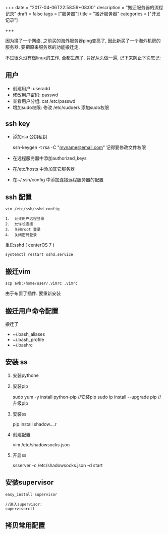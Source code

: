 +++
date = "2017-04-06T22:58:59+08:00"
description = "搬迁服务器的流程记录"
draft = false
tags = ["服务器"]
title = "搬迁服务器"
categories = ["开发记录"]

+++

因为换了一个网络, 之前买的海外服务器ping变高了, 因此新买了一个海外机房的服务器. 要把原来服务器的功能搬迁走.

不过很久没有做linux的工作, 全都生疏了. 只好从头做一遍, 记下来防止下次忘记:

## 用户

-   创建用户: useradd
-   修改用户密码: passwd
-   查看用户分组: cat /etc/passwd
-   增加sudo权限: 修改 /etc/sudoers 添加sudo权限

## ssh key

-   添加rsa 公钥私钥

    ssh-keygen -t rsa -C "myname@email.com"
    记得要修改文件权限

-   在远程服务器中添加authorized_keys
-   在/etc/hosts 中添加其它服务器
-   在~/.ssh/config 中添加连接远程服务器的配置

## ssh 配置

    vim /etc/ssh/sshd_config 

    1.  允许用户远程登录
    2.  允许长连接
    3.  关闭root 登录
    4.  关闭密码登录

重启sshd ( centerOS 7 )

    systemctl restart sshd.service

## 搬迁vim

    scp a@b:/home/user/.vimrc .vimrc

由于布置了插件. 要重新安装

## 搬迁用户命令配置

搬迁了

-   ~/.bash_aliases
-   ~/.bash_profile
-   ~/.bashrc

    
## 安装 ss

1.  安装pythone

2.  安装pip

    sudo yum -y install python-pip //安装pip
    sudo ip install --upgrade pip //升级pip

3.  安装ss

    pip install shadow....r
        
4.  创建配置

    vim /etc/shadowsocks.json

5.  开启ss
    
    ssserver -c /etc/shadowsocks.json -d start

##  安装supervisor

    easy_install supervisor

    //进入supervisor:
    supervisorctl

    



## 拷贝常用配置
